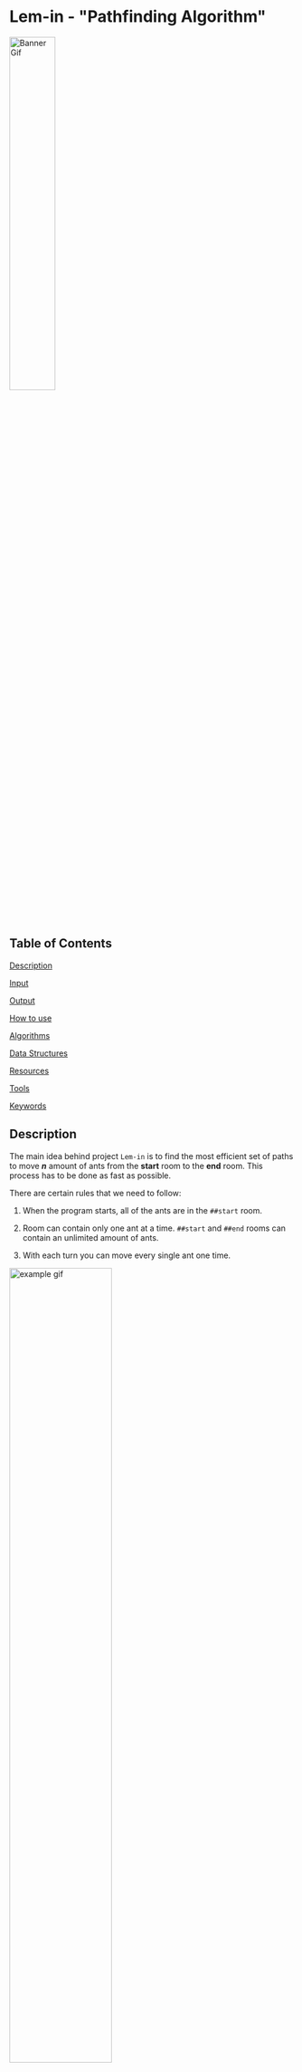 # Lem-in - "Pathfinding Algorithm"

<img src="./README/pics/banner_gif.gif" alt="Banner Gif" width="40%">

## Table of Contents

[Description](#description)

[Input](#input)

[Output](#output)

[How to use](#how-to-use)

[Algorithms](#algorithms)

[Data Structures](#data-structures)

[Resources](#resources)

[Tools](#tools)

[Keywords](#keywords)

## Description

The main idea behind project `Lem-in` is to find the most efficient set of paths to move **_n_** amount of ants from the **start** room to the **end** room.
This process has to be done as fast as possible.


There are certain rules that we need to follow:

1. When the program starts, all of the ants are in the `##start` room.

2. Room can contain only one ant at a time. `##start` and `##end` rooms can contain an unlimited amount of ants.

3. With each turn you can move every single ant one time.

<img src="./README/pics/rules_gif.gif" alt="example gif" width="60%" >

### Grading

There was two main things how project was graded:

1. Time complexity

2. Algorithm's accuracy

To test both of these we use map `generator` what was provided for us.
To generate biggest possible map we can use our `Makefile` like so:\
`make map`\
This generates map called `generator_map.map`

#### Time Complexity grades

This can be easily tested like so:\
`time lem-in < `generator_map.map`

| Grade | Program runtime |
| --- | --- |
| 5 | ≤ 3 seconds |
| 4 | ≤ 6 seconds |
| 3 | ≤ 9 seconds |
| 2 | ≤ 12 seconds |
| 1 | ≤ 15 seconds |


#### Algorithm's accuracy grades:

Project provided us map `generator` which generates random maps and with that map there is always maximum move count what you cannot exceed if you wanna get best grade.

| Grade | Δ turns made |
| --- | --- |
| 5 | Turn count is identical or less |
| 4 | ≤ 2 |
| 3 | ≤ 3-10 |
| 2 | ≤ Increases dramatically |
| 1 | ≤ Far from the objectives |

Under our testing *Time complexity* of the program never exceeded `0.15 s`. So we think we did pretty good on that part.

Under our testing average of *Algorithm's accuracy* was on 4 grade mark. Sometimes turn count exceeded by 2 moves.

Final grade:

**Time complexity** 5
**Algorithm's accuracy** 4


## Input

Best way to input an ant farm of your choice is to create a file and specify your map there.\
Here is a list of all the specifications that the file can and cannot contain:

| Description                         | Command      | Note                                                                                |
| ----------------------------------- | ------------ | ----------------------------------------------------------------------------------- |
| First line of the file              | `21`         | The first line is always the ant count                                              |
| Specify start room                  | `##start`    | **REQUIRED**                                                                        |
| Specify end room                    | `##end`      | **REQUIRED**                                                                        |
| Comment                             | `#`          | Program will ignore all the commands                                                |
| Specify room                        | `start 0 1`  | Room name cannot start with `L` or `#`. Also, a name cannot contain a `-` character |
| Describe the link between two rooms | `start-end`  |                                                                                     |
| Extra commands                      | `##anything` | Extra commands will be ignored                                                      |

|                  Ant farm                   |               Map visualization               |
| :-----------------------------------------: | :-------------------------------------------: |
| ![File Picture](./README/pics/file_pic.png) | ![Example Map](./README/pics/example_map.png) |

## Output

Output format of the program is the following:\
`Lx-y Lz-w Lr-o`\
x, z, and r represents ant number (going from 1 to number_of_ants).\
y, w, and o represents room names.\
One line == One turn \
When we use the map shoved above, the output is the following:\
`L1-1 L2-3`\
`L1-5 L2-4 L3-1 L4-3`\
`L1-6 L2-2 L3-5 L4-4`\
`L1-end L2-end L3-6 L4-2`\
`L3-end L4-end`

<img src="README/pics/output_gif.gif" width="60%">

**NOTE!**\
If you are wondering what happens between room `1` and room `2`, all of this will be explained in [Algorithms](#algorithms) section.

## How to use

### Compiling

At the root of the repository there is a `Makefile`, simply running `make` will compile the whole program - the name of the program will be `lem-in`.

### Running `lem-in`

`lem-in < name_of_the_map`

### Running with flags

#### `-l` Flag

Running `lem-in` with the flag `-l` will show how many turns it took to move all ants from `##start` to `##end`.

`lem-in -l < name_of_the_map`

```text
./lem-in -l < eval_tests/test_maps/example_3.map
L1-1 L2-3
L1-5 L2-4 L3-1 L4-3
L1-6 L2-2 L3-5 L4-4
L1-end L2-end L3-6 L4-2
L3-end L4-end
Move count:
5
```

#### `-p` Flag

Running `lem-in` with the flag `-p` will show a set of paths used to move ants from `##start` to `##end`.

`lem-in -p < name_of_the_map`

```text
./lem-in -p < eval_tests/test_maps/example_3.map
Our Algo chose paths:
PATH [1] = start -> 1 -> 5 -> 6 -> end length = 3
PATH [2] = start -> 3 -> 4 -> 2 -> end length = 3
```

## Algorithms

Many different Algorithms were used so we can find:

1. Shortest paths
2. Vertex disjoint paths
3. Most efficient set of paths for ***n*** amount of ants

### Breadth-first search

With the help of Breadth-first search algorithm (shortened to bfs), we can find ALWAYS most shortest path from `##start` to `##end`.

Here is an example:

<img src="README/pics/bfs_gif.gif" width="80%">

What we can see from this example is that a Breadth-first search can find the shortest path efficiently.

<details>
<summary>Code snippet from the source code </summary>

```c
static int	bfs(t_data *data, t_queue **head)
{
	t_queue	*que;
	t_queue	*tail;

	que = NULL;
	tail = NULL;
	bfs_init(data, head, &tail, &que);
	while (data->end->parent == NULL && que != NULL)
	{
		iterate_links(&tail, que);
		que = que->next;
	}
	if (!data->end->parent)
		return (0);
	set_flows(data);
	return (1);
}
```
</details>

### Matthew Daws Vertex Disjoint

Finding the [Vertex Disjoint](https://www.youtube.com/watch?v=kwWN4FIEyz8&ab_channel=WrathofMath) paths is key thing in whole project. Thank you [Matthew Daws](https://matthewdaws.github.io/blog/index.html)!\
In this example we can see something interesting happening between room `1` and room `2`.

<img src="README/pics/output_gif.gif" width="60%">

When our second BFS finds a room, what already belongs to a path - rule goes as follow:
> "If we can get to a vertex v which is used by a path, but the predecessor was not in a path, then we must now follow the path backwards."\
> Matthew Daws

After that one step backwards rules goes as:
>"If we are already following a path backwards, then we are allowed to "jump off" to any neighbour."\
> Matthew Daws


When BFS has made its way to the end room, we start to backtrack from the end room to the start room. During our backtrack, if a link between 2 rooms has already flow from our previous BFS, we need to cut that flow.\
You can see this happening in above example.

<details>
<summary>Code snippet from the source code.</summary>

```c
/*
	We have four different cases when we check that can we step to link.
		1. From current room to link, there is positive flow.
		2. Room where we are at the moment, it was first step to old path.
		3. Room where wea re at the moment, it is second step to old path.
		4. From current room to link, there is not any flow.
*/
void	iterate_links(t_queue **tail, t_queue *que)
{
	size_t	i;
	t_room	**link_array;

	link_array = (t_room **)que->room->links_vec->array;
	i = 0;
	while (i < que->room->links_vec->space_taken)
	{
		if (positive_flow(que->room->flow, link_array[i]))
		{
			i++;
			continue ;
		}
		else if (que->room->flow_from && !que->room->flow_parent)
		{
			found_old_path(tail, que);
			return ;
		}
		else if (que->room->flow_from && que->room->flow_parent)
			can_go_everywhere(que->room, link_array[i], tail);
		else if (link_array[i]->parent == NULL
			&& link_array[i]->parent != que->room)
			visit_using_unused_edge(tail, que, link_array[i]);
		i++;
	}
}
```
</details>

## Data Structures

To make program as fast as possbile our data structure were following:

- Every single room was structure called `t_room`

<details>
<summary>Code snippet from the source code.</summary>

```c
typedef struct s_room
{
	char			*room_name;
	struct s_coords	*coords;
	struct s_vec	*links_vec;
	struct s_room	*parent;
	struct s_room	*flow_parent;
	struct s_room	*next;
	struct s_room	**flow;
	struct s_room	*flow_from;
	bool			occupied;
}	t_room;
```
</details>
## Resources

### Vertex disjoint paths

[Disjoint Paths](https://matthewdaws.github.io/blog/2015-06-08-Paths.html)

[Disjoint Paths; Implementation Issues](https://matthewdaws.github.io/blog/2015-06-15-Paths-Implementation.html)

### Maximum flow problem

[Maximum flow problem - Wikipedia](https://en.wikipedia.org/wiki/Maximum_flow_problem)

## Tools

### Drawings

[Excalidraw](https://excalidraw.com/)

[Graph Editor](https://csacademy.com/app/graph_editor/)

### Keywords

- Algorithms
- Pathfinding
- Breadth-first search
- Vertex Disjoint
- Max-flow min-cut theorem
